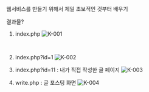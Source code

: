 웹서비스를 만들기 위해서 제일 초보적인 것부터 배우기

결과물?
1. index.php
![K-001](https://user-images.githubusercontent.com/52481037/76683944-3e2df100-664b-11ea-99b4-a8376f2d6f5a.jpg)
<br>

2. index.php?id=1 
![K-002](https://user-images.githubusercontent.com/52481037/76683949-425a0e80-664b-11ea-9392-357bf8021c5b.jpg)

3. index.php?id=11 : 내가 직접 작성한 글 페이지
![K-003](https://user-images.githubusercontent.com/52481037/76683952-44bc6880-664b-11ea-870f-03435b650110.jpg)

4. write.php : 글 포스팅 화면 
![K-004](https://user-images.githubusercontent.com/52481037/76683953-45ed9580-664b-11ea-99c6-ec0d940ec59e.jpg)
